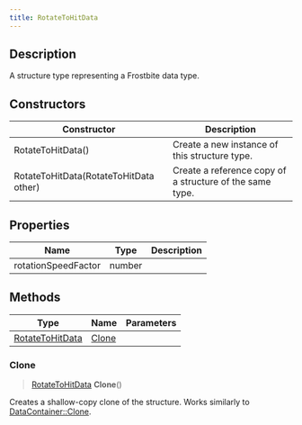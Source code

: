 ```yaml
---
title: RotateToHitData
---
```

## Description

A structure type representing a Frostbite data type.

## Constructors

| Constructor                            | Description                                              |
| -------------------------------------- | -------------------------------------------------------- |
| RotateToHitData()                      | Create a new instance of this structure type.            |
| RotateToHitData(RotateToHitData other) | Create a reference copy of a structure of the same type. |

## Properties

| Name                | Type   | Description |
| ------------------- | ------ | ----------- |
| rotationSpeedFactor | number |             |

## Methods

| Type                               | Name            | Parameters |
| ---------------------------------- | --------------- | ---------- |
| [RotateToHitData](/vext/ref/fb/rotatetohitdata/) | [Clone](#clone) |            |

### Clone

> [RotateToHitData](/vext/ref/fb/rotatetohitdata/) **Clone**()

Creates a shallow-copy clone of the structure. Works similarly to [DataContainer::Clone](/vext/ref/shared/class/datacontainer#clone).
